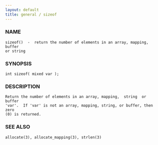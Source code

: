 ```yaml
---
layout: default
title: general / sizeof
---
```






### NAME
    sizeof()  -  return the number of elements in an array, mapping, buffer
    or string


### SYNOPSIS
    int sizeof( mixed var );


### DESCRIPTION
    Return the number of elements in an array, mapping,  string  or  buffer
    'var'.  If 'var' is not an array, mapping, string, or buffer, then zero
    (0) is returned.


### SEE ALSO
    allocate(3), allocate_mapping(3), strlen(3)



